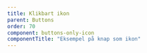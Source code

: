 ```yaml
---
title: Klikbart ikon
parent: Buttons
order: 70
component: buttons-only-icon
componentTitle: "Eksempel på knap som ikon"
---
```

